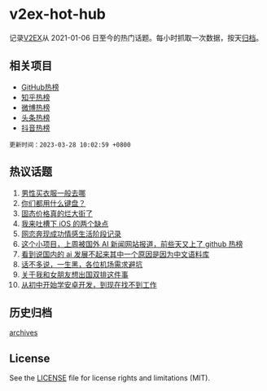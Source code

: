 # v2ex-hot-hub

 记录[V2EX](https://www.v2ex.com/)从 2021-01-06 日至今的热门话题。每小时抓取一次数据，按天[归档](archives)。
 
 ## 相关项目

- [GitHub热榜](https://github.com/snaildev/github-hot-hub)
- [知乎热榜](https://github.com/snaildev/zhihu-hot-hub)
- [微博热榜](https://github.com/snaildev/weibo-hot-hub)
- [头条热榜](https://github.com/snaildev/toutiao-hot-hub)
- [抖音热榜](https://github.com/snaildev/douyin-hot-hub)


 `更新时间：2023-03-28 10:02:59 +0800`

## 热议话题

1. [男性买衣服一般去哪](https://www.v2ex.com/t/927439)
1. [你们都用什么键盘？](https://www.v2ex.com/t/927640)
1. [固态价格真的烂大街了](https://www.v2ex.com/t/927492)
1. [我来吐槽下 iOS 的两个缺点](https://www.v2ex.com/t/927522)
1. [网恋奔现成功情感生活阶段记录](https://www.v2ex.com/t/927424)
1. [这个小项目，上周被国外 AI 新闻网站报道，前些天又上了 github 热榜](https://www.v2ex.com/t/927433)
1. [看到说国内的 ai 发展不起来其中一个原因是因为中文语料库](https://www.v2ex.com/t/927530)
1. [话不多说，一生黑，各位机场需求避坑](https://www.v2ex.com/t/927618)
1. [关于我和女朋友想出国双排这件事](https://www.v2ex.com/t/927494)
1. [从初中开始学安卓开发，到现在找不到工作](https://www.v2ex.com/t/927608)

## 历史归档

[archives](archives)

## License

See the [LICENSE](LICENSE) file for license rights and limitations (MIT).
